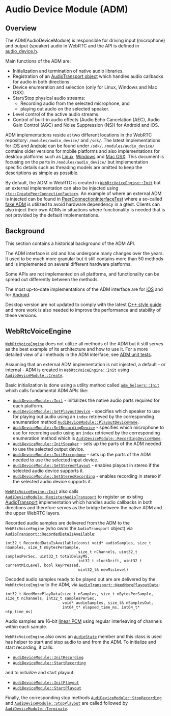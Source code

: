 # Audio Device Module (ADM)

<?% config.freshness.owner = 'henrika' %?>
<?% config.freshness.reviewed = '2021-04-12' %?>

## Overview

The ADM(AudioDeviceModule) is responsible for driving input (microphone) and
output (speaker) audio in WebRTC and the API is defined in [audio_device.h][19].

Main functions of the ADM are:

*   Initialization and termination of native audio libraries.
*   Registration of an [AudioTransport object][16] which handles audio callbacks
    for audio in both directions.
*   Device enumeration and selection (only for Linux, Windows and Mac OSX).
*   Start/Stop physical audio streams:
    *   Recording audio from the selected microphone, and
    *   playing out audio on the selected speaker.
*   Level control of the active audio streams.
*   Control of built-in audio effects (Audio Echo Cancelation (AEC), Audio Gain
    Control (AGC) and Noise Suppression (NS)) for Android and iOS.

ADM implementations reside at two different locations in the WebRTC repository:
`/modules/audio_device/` and `/sdk/`. The latest implementations for [iOS][20]
and [Android][21] can be found under `/sdk/`. `/modules/audio_device/` contains
older versions for mobile platforms and also implementations for desktop
platforms such as [Linux][22], [Windows][23] and [Mac OSX][24]. This document is
focusing on the parts in `/modules/audio_device/` but implementation specific
details such as threading models are omitted to keep the descriptions as simple
as possible.

By default, the ADM in WebRTC is created in [`WebRtcVoiceEngine::Init`][1] but
an external implementation can also be injected using
[`rtc::CreatePeerConnectionFactory`][25]. An example of where an external ADM is
injected can be found in [PeerConnectionInterfaceTest][26] where a so-called
[fake ADM][29] is utilized to avoid hardware dependency in a gtest. Clients can
also inject their own ADMs in situations where functionality is needed that is
not provided by the default implementations.

## Background

This section contains a historical background of the ADM API.

The ADM interface is old and has undergone many changes over the years. It used
to be much more granular but it still contains more than 50 methods and is
implemented on several different hardware platforms.

Some APIs are not implemented on all platforms, and functionality can be spread
out differently between the methods.

The most up-to-date implementations of the ADM interface are for [iOS][27] and
for [Android][28].

Desktop version are not updated to comply with the latest
[C++ style guide](https://chromium.googlesource.com/chromium/src/+/main/styleguide/c++/c++.md)
and more work is also needed to improve the performance and stability of these
versions.

## WebRtcVoiceEngine

[`WebRtcVoiceEngine`][2] does not utilize all methods of the ADM but it still
serves as the best example of its architecture and how to use it. For a more
detailed view of all methods in the ADM interface, see [ADM unit tests][3].

Assuming that an external ADM implementation is not injected, a default - or
internal - ADM is created in [`WebRtcVoiceEngine::Init`][1] using
[`AudioDeviceModule::Create`][4].

Basic initialization is done using a utility method called
[`adm_helpers::Init`][5] which calls fundamental ADM APIs like:

*   [`AudiDeviceModule::Init`][6] - initializes the native audio parts required
    for each platform.
*   [`AudiDeviceModule::SetPlayoutDevice`][7] - specifies which speaker to use
    for playing out audio using an `index` retrieved by the corresponding
    enumeration method [`AudiDeviceModule::PlayoutDeviceName`][8].
*   [`AudiDeviceModule::SetRecordingDevice`][9] - specifies which microphone to
    use for recording audio using an `index` retrieved by the corresponding
    enumeration method which is [`AudiDeviceModule::RecordingDeviceName`][10].
*   [`AudiDeviceModule::InitSpeaker`][11] - sets up the parts of the ADM needed
    to use the selected output device.
*   [`AudiDeviceModule::InitMicrophone`][12] - sets up the parts of the ADM
    needed to use the selected input device.
*   [`AudiDeviceModule::SetStereoPlayout`][13] - enables playout in stereo if
    the selected audio device supports it.
*   [`AudiDeviceModule::SetStereoRecording`][14] - enables recording in stereo
    if the selected audio device supports it.

[`WebRtcVoiceEngine::Init`][1] also calls
[`AudiDeviceModule::RegisterAudioTransport`][15] to register an existing
[AudioTransport][16] implementation which handles audio callbacks in both
directions and therefore serves as the bridge between the native ADM and the
upper WebRTC layers.

Recorded audio samples are delivered from the ADM to the `WebRtcVoiceEngine`
(who owns the `AudioTransport` object) via
[`AudioTransport::RecordedDataIsAvailable`][17]:

```
int32_t RecordedDataIsAvailable(const void* audioSamples, size_t nSamples, size_t nBytesPerSample,
                                size_t nChannels, uint32_t samplesPerSec, uint32_t totalDelayMS,
                                int32_t clockDrift, uint32_t currentMicLevel, bool keyPressed,
                                uint32_t& newMicLevel)
```

Decoded audio samples ready to be played out are are delivered by the
`WebRtcVoiceEngine` to the ADM, via [`AudioTransport::NeedMorePlayoutData`][18]:

```
int32_t NeedMorePlayData(size_t nSamples, size_t nBytesPerSample, size_t nChannels, int32_t samplesPerSec,
                         void* audioSamples, size_t& nSamplesOut,
                         int64_t* elapsed_time_ms, int64_t* ntp_time_ms)
```

Audio samples are 16-bit [linear PCM](https://wiki.multimedia.cx/index.php/PCM)
using regular interleaving of channels within each sample.

`WebRtcVoiceEngine` also owns an [`AudioState`][30] member and this class is
used has helper to start and stop audio to and from the ADM. To initialize and
start recording, it calls:

*   [`AudiDeviceModule::InitRecording`][31]
*   [`AudiDeviceModule::StartRecording`][32]

and to initialize and start playout:

*   [`AudiDeviceModule::InitPlayout`][33]
*   [`AudiDeviceModule::StartPlayout`][34]

Finally, the corresponding stop methods [`AudiDeviceModule::StopRecording`][35]
and [`AudiDeviceModule::StopPlayout`][36] are called followed by
[`AudiDeviceModule::Terminate`][37].

[1]: https://source.chromium.org/chromium/chromium/src/+/main:third_party/webrtc/media/engine/webrtc_voice_engine.cc;l=314;drc=f7b1b95f11c74cb5369fdd528b73c70a50f2e206
[2]: https://source.chromium.org/chromium/chromium/src/+/main:third_party/webrtc/media/engine/webrtc_voice_engine.h;l=48;drc=d15a575ec3528c252419149d35977e55269d8a41
[3]: https://source.chromium.org/chromium/chromium/src/+/main:third_party/webrtc/modules/audio_device/audio_device_unittest.cc;l=1;drc=d15a575ec3528c252419149d35977e55269d8a41
[4]: https://source.chromium.org/chromium/chromium/src/+/main:third_party/webrtc/modules/audio_device/include/audio_device.h;l=46;drc=eb8c4ca608486add9800f6bfb7a8ba3cf23e738e
[5]: https://source.chromium.org/chromium/chromium/src/+/main:third_party/webrtc/media/engine/adm_helpers.h;drc=2222a80e79ae1ef5cb9510ec51d3868be75f47a2
[6]: https://source.chromium.org/chromium/chromium/src/+/main:third_party/webrtc/modules/audio_device/include/audio_device.h;l=62;drc=9438fb3fff97c803d1ead34c0e4f223db168526f
[7]: https://source.chromium.org/chromium/chromium/src/+/main:third_party/webrtc/modules/audio_device/include/audio_device.h;l=77;drc=9438fb3fff97c803d1ead34c0e4f223db168526f
[8]: https://source.chromium.org/chromium/chromium/src/+/main:third_party/webrtc/modules/audio_device/include/audio_device.h;l=69;drc=9438fb3fff97c803d1ead34c0e4f223db168526f
[9]: https://source.chromium.org/chromium/chromium/src/+/main:third_party/webrtc/modules/audio_device/include/audio_device.h;l=79;drc=9438fb3fff97c803d1ead34c0e4f223db168526f
[10]: https://source.chromium.org/chromium/chromium/src/+/main:third_party/webrtc/modules/audio_device/include/audio_device.h;l=72;drc=9438fb3fff97c803d1ead34c0e4f223db168526f
[11]: https://source.chromium.org/chromium/chromium/src/+/main:third_party/webrtc/modules/audio_device/include/audio_device.h;l=99;drc=9438fb3fff97c803d1ead34c0e4f223db168526f
[12]: https://source.chromium.org/chromium/chromium/src/+/main:third_party/webrtc/modules/audio_device/include/audio_device.h;l=101;drc=9438fb3fff97c803d1ead34c0e4f223db168526f
[13]: https://source.chromium.org/chromium/chromium/src/+/main:third_party/webrtc/modules/audio_device/include/audio_device.h;l=130;drc=9438fb3fff97c803d1ead34c0e4f223db168526f
[14]: https://source.chromium.org/chromium/chromium/src/+/main:third_party/webrtc/modules/audio_device/include/audio_device.h;l=133;drc=9438fb3fff97c803d1ead34c0e4f223db168526f
[15]: https://source.chromium.org/chromium/chromium/src/+/main:third_party/webrtc/modules/audio_device/include/audio_device.h;l=59;drc=9438fb3fff97c803d1ead34c0e4f223db168526f
[16]: https://source.chromium.org/chromium/chromium/src/+/main:third_party/webrtc/modules/audio_device/include/audio_device_defines.h;l=34;drc=9438fb3fff97c803d1ead34c0e4f223db168526f
[17]: https://source.chromium.org/chromium/chromium/src/+/main:third_party/webrtc/modules/audio_device/include/audio_device_defines.h;l=36;drc=9438fb3fff97c803d1ead34c0e4f223db168526f
[18]: https://source.chromium.org/chromium/chromium/src/+/main:third_party/webrtc/modules/audio_device/include/audio_device_defines.h;l=48;drc=9438fb3fff97c803d1ead34c0e4f223db168526f
[19]: https://source.chromium.org/chromium/chromium/src/+/main:third_party/webrtc/modules/audio_device/include/audio_device.h;drc=eb8c4ca608486add9800f6bfb7a8ba3cf23e738es
[20]: https://source.chromium.org/chromium/chromium/src/+/main:third_party/webrtc/sdk/objc/native/api/audio_device_module.h;drc=76443eafa9375374d9f1d23da2b913f2acac6ac2
[21]: https://source.chromium.org/chromium/chromium/src/+/main:third_party/webrtc/sdk/android/src/jni/audio_device/audio_device_module.h;drc=bbeb10925eb106eeed6143ccf571bc438ec22ce1
[22]: https://source.chromium.org/chromium/chromium/src/+/main:third_party/webrtc/modules/audio_device/linux/;drc=d15a575ec3528c252419149d35977e55269d8a41
[23]: https://source.chromium.org/chromium/chromium/src/+/main:third_party/webrtc/modules/audio_device/win/;drc=d15a575ec3528c252419149d35977e55269d8a41
[24]: https://source.chromium.org/chromium/chromium/src/+/main:third_party/webrtc/modules/audio_device/mac/;drc=3b68aa346a5d3483c3448852d19d91723846825c
[25]: https://source.chromium.org/chromium/chromium/src/+/main:third_party/webrtc/api/create_peerconnection_factory.h;l=45;drc=09ceed2165137c4bea4e02e8d3db31970d0bf273
[26]: https://source.chromium.org/chromium/chromium/src/+/main:third_party/webrtc/pc/peer_connection_interface_unittest.cc;l=692;drc=2efb8a5ec61b1b87475d046c03d20244f53b14b6
[27]: https://source.chromium.org/chromium/chromium/src/+/main:third_party/webrtc/sdk/objc/native/api/audio_device_module.h;drc=76443eafa9375374d9f1d23da2b913f2acac6ac2
[28]: https://source.chromium.org/chromium/chromium/src/+/main:third_party/webrtc/sdk/android/src/jni/audio_device/audio_device_module.h;drc=bbeb10925eb106eeed6143ccf571bc438ec22ce1
[29]: https://source.chromium.org/chromium/chromium/src/+/main:third_party/webrtc/pc/test/fake_audio_capture_module.h;l=42;drc=d15a575ec3528c252419149d35977e55269d8a41
[30]: https://source.chromium.org/chromium/chromium/src/+/main:third_party/webrtc/audio/audio_state.h;drc=d15a575ec3528c252419149d35977e55269d8a41
[31]: https://source.chromium.org/chromium/chromium/src/+/main:third_party/webrtc/modules/audio_device/include/audio_device.h;l=87;drc=eb8c4ca608486add9800f6bfb7a8ba3cf23e738e
[32]: https://source.chromium.org/chromium/chromium/src/+/main:third_party/webrtc/modules/audio_device/include/audio_device.h;l=94;drc=eb8c4ca608486add9800f6bfb7a8ba3cf23e738e
[33]: https://source.chromium.org/chromium/chromium/src/+/main:third_party/webrtc/modules/audio_device/include/audio_device.h;l=84;drc=eb8c4ca608486add9800f6bfb7a8ba3cf23e738e
[34]: https://source.chromium.org/chromium/chromium/src/+/main:third_party/webrtc/modules/audio_device/include/audio_device.h;l=91;drc=eb8c4ca608486add9800f6bfb7a8ba3cf23e738e
[35]: https://source.chromium.org/chromium/chromium/src/+/main:third_party/webrtc/modules/audio_device/include/audio_device.h;l=95;drc=eb8c4ca608486add9800f6bfb7a8ba3cf23e738e
[36]: https://source.chromium.org/chromium/chromium/src/+/main:third_party/webrtc/modules/audio_device/include/audio_device.h;l=92;drc=eb8c4ca608486add9800f6bfb7a8ba3cf23e738e
[37]: https://source.chromium.org/chromium/chromium/src/+/main:third_party/webrtc/modules/audio_device/include/audio_device.h;l=63;drc=eb8c4ca608486add9800f6bfb7a8ba3cf23e738e
